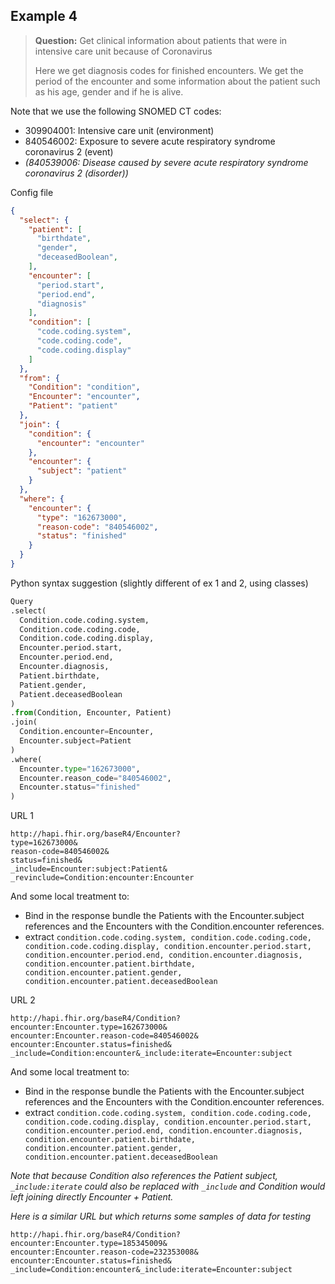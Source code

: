 ## Example 4

> **Question:** Get clinical information about patients that were in intensive care unit because of Coronavirus
>
> Here we get diagnosis codes for finished encounters. We get the period of the encounter and some information about the patient such as his age, gender and if he is alive.

Note that we use the following SNOMED CT codes:
- 309904001: Intensive care unit (environment)
- 840546002: Exposure to severe acute respiratory syndrome coronavirus 2 (event)
- _(840539006: Disease caused by severe acute respiratory syndrome coronavirus 2 (disorder))_

Config file
```json
{
  "select": {
    "patient": [
      "birthdate",
      "gender",
      "deceasedBoolean",
    ],
    "encounter": [
      "period.start",
      "period.end",
      "diagnosis"
    ],
    "condition": [
      "code.coding.system",
      "code.coding.code",
      "code.coding.display"
    ]
  },
  "from": {
    "Condition": "condition",
    "Encounter": "encounter",
    "Patient": "patient"
  },
  "join": {
    "condition": {
      "encounter": "encounter"
    },
    "encounter": {
      "subject": "patient"
    }
  },
  "where": {
    "encounter": {
      "type": "162673000",
      "reason-code": "840546002",
      "status": "finished"
    }
  }
}
```

Python syntax suggestion (slightly different of ex 1 and 2, using classes)
```python
Query
.select(
  Condition.code.coding.system,
  Condition.code.coding.code,
  Condition.code.coding.display,
  Encounter.period.start,
  Encounter.period.end,
  Encounter.diagnosis,
  Patient.birthdate,
  Patient.gender,
  Patient.deceasedBoolean
)
.from(Condition, Encounter, Patient)
.join(
  Condition.encounter=Encounter,
  Encounter.subject=Patient
)
.where(
  Encounter.type="162673000",
  Encounter.reason_code="840546002",
  Encounter.status="finished"
)
```
URL 1
```
http://hapi.fhir.org/baseR4/Encounter?
type=162673000&
reason-code=840546002&
status=finished&
_include=Encounter:subject:Patient&
_revinclude=Condition:encounter:Encounter
```

And some local treatment to:
- Bind in the response bundle the Patients with the Encounter.subject references and the Encounters with the Condition.encounter references.
- extract `condition.code.coding.system, condition.code.coding.code, condition.code.coding.display, condition.encounter.period.start, condition.encounter.period.end, condition.encounter.diagnosis, condition.encounter.patient.birthdate, condition.encounter.patient.gender, condition.encounter.patient.deceasedBoolean`

URL 2
```
http://hapi.fhir.org/baseR4/Condition?
encounter:Encounter.type=162673000&
encounter:Encounter.reason-code=840546002&
encounter:Encounter.status=finished&
_include=Condition:encounter&_include:iterate=Encounter:subject
```

And some local treatment to:
- Bind in the response bundle the Patients with the Encounter.subject references and the Encounters with the Condition.encounter references.
- extract `condition.code.coding.system, condition.code.coding.code, condition.code.coding.display, condition.encounter.period.start, condition.encounter.period.end, condition.encounter.diagnosis, condition.encounter.patient.birthdate, condition.encounter.patient.gender, condition.encounter.patient.deceasedBoolean`

_Note that because Condition also references the Patient subject, `_include:iterate` could also be replaced with `_include` and Condition would left joining directly Encounter + Patient._


_Here is a similar URL but which returns some samples of data for testing_
```
http://hapi.fhir.org/baseR4/Condition?
encounter:Encounter.type=185345009&
encounter:Encounter.reason-code=232353008&
encounter:Encounter.status=finished&
_include=Condition:encounter&_include:iterate=Encounter:subject
```
